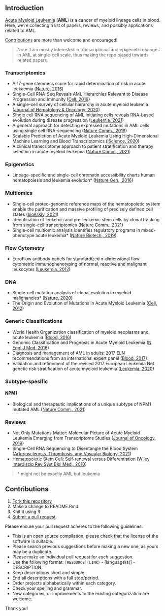 
<!-- README.md is generated from README.Rmd. Please edit that file -->

## Introduction

[Acute Myeloid
Leukemia](https://en.wikipedia.org/wiki/Acute_myeloid_leukemia)
(**AML**) is a cancer of myeloid lineage cells in blood. Here, we’re
collecting a list of papers, reviews, and possibly applications related
to AML.

[Contributions](#contributions) are more than welcome and encouraged!

> Note: I am mostly interested in transcriptional and epigenetic changes
> in AML at single-cell scale, thus making the repo biased towards
> related papers.

### Transcriptomics

-   A 17-gene stemness score for rapid determination of risk in acute
    leukaemia ([Nature,
    2016](https://www.nature.com/articles/nature20598.pdf))
-   Single-Cell RNA-Seq Reveals AML Hierarchies Relevant to Disease
    Progression and Immunity ([Cell,
    2019](https://www.cell.com/cell/fulltext/S0092-8674(19)30094-7?_returnURL=https%3A%2F%2Flinkinghub.elsevier.com%2Fretrieve%2Fpii%2FS0092867419300947%3Fshowall%3Dtrue))
-   A single-cell survey of cellular hierarchy in acute myeloid leukemia
    ([Journal of Hematology & Oncology,
    2020](https://jhoonline.biomedcentral.com/track/pdf/10.1186/s13045-020-00941-y.pdf))
-   Single cell RNA sequencing of AML initiating cells reveals RNA-based
    evolution during disease progression ([Leukemia,
    2021](https://www.nature.com/articles/s41375-021-01338-7.pdf))
-   A general approach for detecting expressed mutations in AML cells
    using single cell RNA-sequencing ([Nature Comm.,
    2019](https://www.nature.com/articles/s41467-019-11591-1))
-   Scalable Prediction of Acute Myeloid Leukemia Using High-Dimensional
    Machine Learning and Blood Transcriptomics ([iScience,
    2020](https://reader.elsevier.com/reader/sd/pii/S2589004219305255?token=03FFDAF8BF9CF0FD4231BEE6046B92F81569DBDCB6F288369D0BD62517F94C3E4B91F7896CD6E3D34AFF79FA31AFFBD3&originRegion=eu-west-1&originCreation=20211108125639))
-   A clinical transcriptome approach to patient stratification and
    therapy selection in acute myeloid leukemia ([Nature Comm.,
    2021](https://www.nature.com/articles/s41467-021-22625-y))

### Epigenetics

-   Lineage-specific and single-cell chromatin accessibility charts
    human hematopoiesis and leukemia evolution\* ([Nature Gen.,
    2016](https://www.nature.com/articles/ng.3646.pdf))

### Multiomics

-   Single-cell proteo-genomic reference maps of the hematopoietic
    system enable the purification and massive profiling of precisely
    defined cell states ([bioArXiv,
    2021](https://www.biorxiv.org/content/10.1101/2021.03.18.435922v2))
-   Identification of leukemic and pre-leukemic stem cells by clonal
    tracking from single-cell transcriptomics ([Nature Comm.,
    2021](https://www.nature.com/articles/s41467-021-21650-1))
-   Single-cell multiomic analysis identifies regulatory programs in
    mixed-phenotype acute leukemia\* ([Nature Biotech.,
    2019](https://www.nature.com/articles/s41587-019-0332-7.pdf))

### Flow Cytometry

-   EuroFlow antibody panels for standardized *n*-dimensional flow
    cytometric immunophenotyping of normal, reactive and malignant
    leukocytes ([Leukemia,
    2012](https://www.nature.com/articles/leu2012120))

### DNA

-   Single-cell mutation analysis of clonal evolution in myeloid
    malignancies\* ([Nature,
    2020](https://www.nature.com/articles/s41586-020-2864-x))
-   The Origin and Evolution of Mutations in Acute Myeloid Leukemia
    ([Cell,
    2012](https://www.cell.com/cell/pdfExtended/S0092-8674(12)00777-5))

### Generic Classifications

-   World Health Organization classification of myeloid neoplasms and
    acute leukemia ([Blood,
    2016](https://www.sciencedirect.com/science/article/pii/S0006497120301567))
-   Genomic Classification and Prognosis in Acute Myeloid Leukemia ([N
    Engl J Med,
    2016](https://www.nejm.org/doi/10.1056/NEJMoa1516192?url_ver=Z39.88-2003&rfr_id=ori:rid:crossref.org&rfr_dat=cr_pub%20%200www.ncbi.nlm.nih.gov))
-   Diagnosis and management of AML in adults: 2017 ELN recommendations
    from an international expert panel ([Blood,
    2017](https://www.ncbi.nlm.nih.gov/pmc/articles/PMC5291965/#B37))
-   Validation and refinement of the revised 2017 European Leukemia Net
    genetic risk stratification of acute myeloid leukemia ([Leukemia,
    2020](https://www.nature.com/articles/s41375-020-0806-0.pdf))

### Subtype-spesific

#### NPM1

-   Biological and therapeutic implications of a unique subtype of NPM1
    mutated AML ([Nature Comm.,
    2021](https://www.nature.com/articles/s41467-021-21233-0))

### Reviews

-   Not Only Mutations Matter: Molecular Picture of Acute Myeloid
    Leukemia Emerging from Transcriptome Studies ([Journal of Oncology,
    2019](https://www.hindawi.com/journals/jo/2019/7239206/))
-   Single-Cell RNA Sequencing to Disentangle the Blood System
    ([Arteriosclerosis, Thrombosis, and Vascular Biology,
    2021](https://www.ahajournals.org/doi/10.1161/ATVBAHA.120.314654))
-   Hematopoietic Stem Cell: Self-renewal versus Differentiation ([Wiley
    Interdiscip Rev Syst Biol Med.,
    2010](https://www.ncbi.nlm.nih.gov/pmc/articles/PMC2950323/))

> \* might not be exactly AML but leukemia

## Contributions

1.  [Fork this
    repository](https://help.github.com/articles/fork-a-repo/)
2.  Make a change to README.Rmd
3.  Knit it using R
4.  [Submit a pull
    request](https://help.github.com/articles/creating-a-pull-request/).

Please ensure your pull request adheres to the following guidelines:

-   This is an open source compilation, please check that the license of
    the software is suitable.
-   Please search previous suggestions before making a new one, as yours
    may be a duplicate.
-   Please make an individual pull request for *each* suggestion.
-   Use the following format: `[RESOURCE](LINK)` - \[language(s)\] -
    DESCRIPTION.
-   Keep descriptions short and simple.
-   End all descriptions with a full stop/period.
-   Order projects alphabetically within each category.
-   Check your spelling and grammar.
-   New categories, or improvements to the existing categorization are
    welcome.

Thank you!
